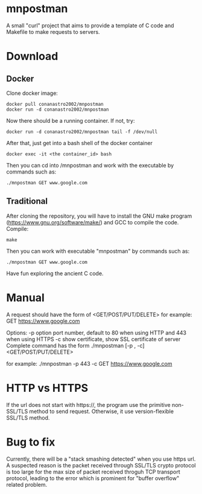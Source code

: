 # mnpostman

A small "curl" project that aims to provide a template of C code and Makefile to make requests to servers.

# Download

## Docker
Clone docker image:

    docker pull conanastro2002/mnpostman
    docker run -d conanastro2002/mnpostman 

Now there should be a running container. If not, try:

    docker run -d conanastro2002/mnpostman tail -f /dev/null

After that, just get into a bash shell of the docker container

    docker exec -it <the container_id> bash

Then you can cd into /mnpostman and work with the executable by commands such as:

    ./mnpostman GET www.google.com

## Traditional
After cloning the repository, you will have to install the GNU make program (https://www.gnu.org/software/make/) and GCC to compile the code.
Compile:

    make
Then you can work with executable "mnpostman" by commands such as:

    ./mnpostman GET www.google.com

Have fun exploring the ancient C code.

# Manual
A request should have the form of 
    <GET/POST/PUT/DELETE> <your URL>
for example:
    GET https://www.google.com
    
Options:
    -p      option port number, default to 80 when using HTTP and 443 when using HTTPS
    -c      show certificate, show SSL certificate of server
Complete command has the form
    ./mnpostman [-p <port number>, -c] <GET/POST/PUT/DELETE> <your URL>
 
for example:
    ./mnpostman -p 443 -c GET https://www.google.com

# HTTP vs HTTPS
If the url does not start with https://, the program use the primitive non-SSL/TLS method to send request. Otherwise, it use version-flexible SSL/TLS method.
    
# Bug to fix
Currently, there will be a "stack smashing detected" when you use https url. A suspected reason is the packet received through SSL/TLS crypto protocol is too large for the max size of packet received throguh TCP transport protocol, leading to the error which is prominent for "buffer overflow" related problem.
